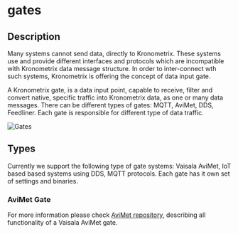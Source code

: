 # gates

## Description

Many systems cannot send data, directly to Kronometrix. These systems use and provide different interfaces and protocols which are incompatible with Kronometrix data message structure. In order to inter-connect wth such systems, Kronometrix is offering the concept of data input gate. 

A Kronometrix gate, is a data input point, capable to receive, filter and convert native, specific traffic into Kronometrix data, as one or many data messages. There can be different types of gates: MQTT, AviMet, DDS, Feedliner. Each gate is responsible for different type of data traffic.

![Gates](http://www.kronometrix.org/kgte.svg)

## Types

Currently we support the following type of gate systems: Vaisala AviMet, IoT based based systems using DDS, MQTT protocols. Each gate has it own set of settings and binaries. 

### AviMet Gate

For more information please check [AviMet repository](https://github.com/kronometrix/avimet), describing all functionality of a Vaisala AviMet gate.
